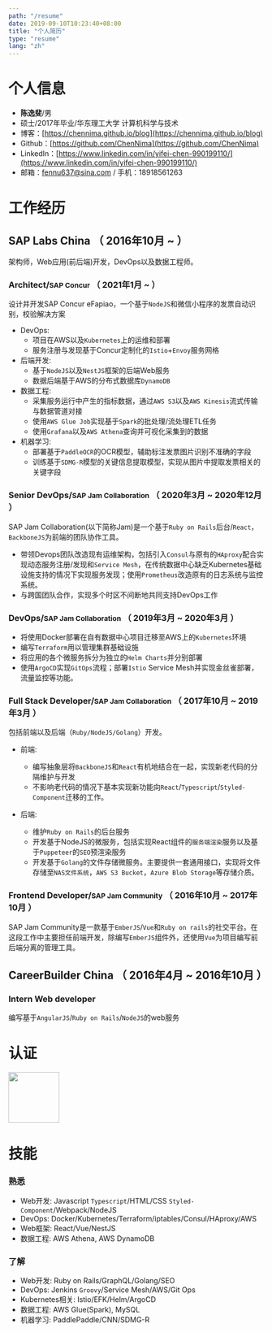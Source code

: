 ```yaml
---
path: "/resume"
date: 2019-09-10T10:23:40+08:00
title: "个人简历"
type: "resume"
lang: "zh"
---
```


# 个人信息
 - **陈逸斐**/男
 - 硕士/2017年毕业/华东理工大学 计算机科学与技术
 - 博客：[https://chennima.github.io/blog](https://chennima.github.io/blog)
 - Github：[https://github.com/ChenNima](https://github.com/ChenNima)
 - LinkedIn：[https://www.linkedin.com/in/yifei-chen-990199110/](https://www.linkedin.com/in/yifei-chen-990199110/)
 - 邮箱：fennu637@sina.com<span class="d-none"> / 手机：18918561263</span>

# 工作经历

## SAP Labs China （ 2016年10月 ~  ）
架构师，Web应用(前后端)开发，DevOps以及数据工程师。
### **Architect**/<small>SAP Concur</small> （ 2021年1月 ~  ）
设计并开发SAP Concur eFapiao，一个基于`NodeJS`和微信小程序的发票自动识别，校验解决方案

- DevOps:
  - 项目在AWS以及`Kubernetes`上的运维和部署
  - 服务注册与发现基于Concur定制化的`Istio`+`Envoy`服务网格
- 后端开发:
  - 基于`NodeJS`以及`NestJS`框架的后端Web服务
  - 数据后端基于AWS的分布式数据库`DynamoDB`
- 数据工程:
  - 采集服务运行中产生的指标数据，通过`AWS S3`以及`AWS Kinesis`流式传输与数据管道对接
  - 使用`AWS Glue Job`实现基于`Spark`的批处理/流处理ETL任务
  - 使用`Grafana`以及`AWS Athena`查询并可视化采集到的数据
- 机器学习:
  - 部署基于`PaddleOCR`的OCR模型，辅助标注发票图片识别不准确的字段
  - 训练基于`SDMG-R`模型的关键信息提取模型，实现从图片中提取发票相关的关键字段

### **Senior DevOps**/<small>SAP Jam Collaboration</small> （ 2020年3月 ~ 2020年12月 ）

SAP Jam Collaboration(以下简称Jam)是一个基于`Ruby on Rails`后台/`React`，`BackboneJS`为前端的团队协作工具。


- 带领Devops团队改造现有运维架构，包括引入`Consul`与原有的`HAproxy`配合实现动态服务注册/发现和`Service Mesh`，在传统数据中心缺乏Kubernetes基础设施支持的情况下实现服务发现；使用`Prometheus`改造原有的日志系统与监控系统。
- 与跨国团队合作，实现多个时区不间断地共同支持DevOps工作

### **DevOps**/<small>SAP Jam Collaboration</small> （ 2019年3月 ~ 2020年3月 ）

- 将使用Docker部署在自有数据中心项目迁移至AWS上的`Kubernetes`环境
- 编写`Terraform`用以管理集群基础设施
- 将应用的各个微服务拆分为独立的`Helm Charts`并分别部署
- 使用`ArgoCD`实现`GitOps`流程；部署`Istio` Service Mesh并实现金丝雀部署，流量监控等功能。

### **Full Stack Developer**/<small>SAP Jam Collaboration</small> （ 2017年10月 ~ 2019年3月 ）

包括前端以及后端（`Ruby/NodeJS/Golang`）开发。

- 前端:
  - 编写抽象层将`BackboneJS`和`React`有机地结合在一起，实现新老代码的分隔维护与开发
  - 不影响老代码的情况下基本实现新功能向`React`/`Typescript`/`Styled-Component`迁移的工作。

- 后端:
  - 维护`Ruby on Rails`的后台服务
  - 开发基于NodeJS的微服务，包括实现React组件的`服务端渲染`服务以及基于`Puppeteer`的`SEO`预渲染服务
  - 开发基于`Golang`的文件存储微服务。主要提供一套通用接口，实现将文件存储至`NAS文件系统`，`AWS S3 Bucket`，`Azure Blob Storage`等存储介质。

### **Frontend Developer**/<small>SAP Jam Community</small> （ 2016年10月 ~  2017年10月 ）
SAP Jam Community是一款基于`EmberJS`/`Vue`和`Ruby on rails`的社交平台。在这段工作中主要担任前端开发，除编写`EmberJS`组件外，还使用`Vue`为项目编写前后端分离的管理工具。

## CareerBuilder China （ 2016年4月 ~  2016年10月 ）

### **Intern Web developer**

编写基于`AngularJS`/`Ruby on Rails`/`NodeJS`的web服务

# 认证
<p class="d-flex justify-content-between">
  <span style="width: 100px"><image style="width: 100px" src="./aws-certified-solutions-architect-associate.png" /></span>
</p>

# 技能

### 熟悉
- Web开发: Javascript `Typescript`/HTML/CSS `Styled-Component`/Webpack/NodeJS
- DevOps: Docker/Kubernetes/Terraform/iptables/Consul/HAproxy/AWS
- Web框架: React/Vue/NestJS
- 数据工程: AWS Athena, AWS DynamoDB

### 了解
- Web开发: Ruby on Rails/GraphQL/Golang/SEO
- DevOps: Jenkins `Groovy`/Service Mesh/AWS/Git Ops
- Kubernetes相关: Istio/EFK/Helm/ArgoCD
- 数据工程: AWS Glue(Spark), MySQL
- 机器学习: PaddlePaddle/CNN/SDMG-R